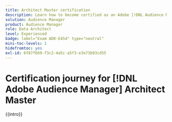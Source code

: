 ```yaml
---
title: Architect Master certification
description: Learn how to become certified as an Adobe [!DNL Audience Manager] Architect Master.
solution: Audience Manager
product: Audience Manager
role: Data Architect
level: Experienced
badge: label="Exam AD0-E454" type="neutral"
mini-toc-levels: 1
hidefromtoc: yes
exl-id: 6f87f669-f3c2-4a5c-a5f3-e3e73b93cd55
---
```

# Certification journey for [!DNL Adobe Audience Manager] Architect Master

{{intro}}

<!-- 
## Exam details {#exam-details}

* Level: Master (3-5 years' experience)
* Passing Score: 29/50
* Time: 100 mins
* Delivery: Online proctored (requires camera access)
* Available languages: English
* Cost: $225 (global) / $150 (India)
* Exam ID: AD0-E454

{{questions}}

-->
